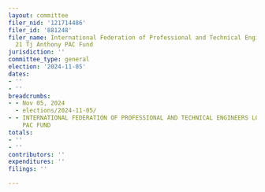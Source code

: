 ```yaml
---
layout: committee
filer_nid: '121714486'
filer_id: '881248'
filer_name: International Federation of Professional and Technical Engineers Local
  21 Tj Anthony PAC Fund
jurisdiction: ''
committee_type: general
election: '2024-11-05'
dates:
- ''
- ''
breadcrumbs:
- - Nov 05, 2024
  - elections/2024-11-05/
- - INTERNATIONAL FEDERATION OF PROFESSIONAL AND TECHNICAL ENGINEERS LOCAL 21 TJ ANTHONY
    PAC FUND
totals:
- ''
- ''
contributors: ''
expenditures: ''
filings: ''

---
```


